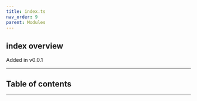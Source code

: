```yaml
---
title: index.ts
nav_order: 9
parent: Modules
---
```


## index overview

Added in v0.0.1

---

<h2 class="text-delta">Table of contents</h2>

---
